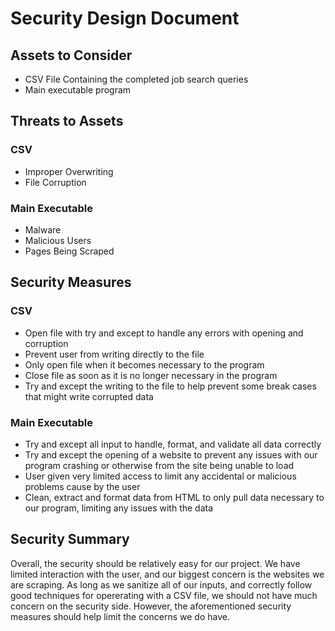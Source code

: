 # Security Design Document
## Assets to Consider
- CSV File Containing the completed job search queries
- Main executable program

## Threats to Assets
### CSV
- Improper Overwriting
- File Corruption

### Main Executable
- Malware
- Malicious Users
- Pages Being Scraped

## Security Measures
### CSV
- Open file with try and except to handle any errors with opening and corruption
- Prevent user from writing directly to the file
- Only open file when it becomes necessary to the program
- Close file as soon as it is no longer necessary in the program
- Try and except the writing to the file to help prevent some break cases that might write corrupted data

### Main Executable
- Try and except all input to handle, format, and validate all data correctly
- Try and except the opening of a website to prevent any issues with our program crashing or otherwise from the site being unable to load
- User given very limited access to limit any accidental or malicious problems cause by the user
- Clean, extract and format data from HTML to only pull data necessary to our program, limiting any issues with the data

## Security Summary
Overall, the security should be relatively easy for our project. We have limited interaction with the user, and our biggest concern is the websites we are scraping. As long as we sanitize all of our inputs, and correctly follow good techniques for opererating with a CSV file, we should not have much concern on the security side. However, the aforementioned security measures should help limit the concerns we do have.
